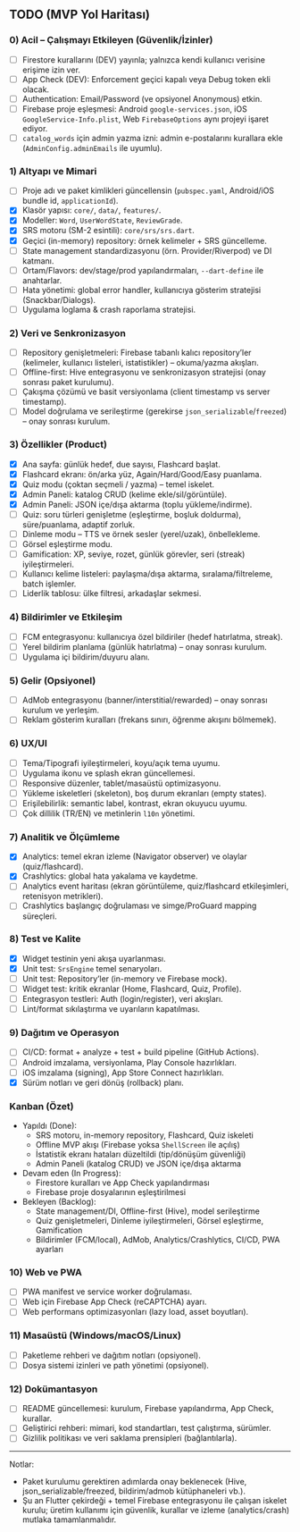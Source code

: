 ## TODO (MVP Yol Haritası)

### 0) Acil – Çalışmayı Etkileyen (Güvenlik/İzinler)
- [ ] Firestore kurallarını (DEV) yayınla; yalnızca kendi kullanıcı verisine erişime izin ver.
- [ ] App Check (DEV): Enforcement geçici kapalı veya Debug token ekli olacak.
- [ ] Authentication: Email/Password (ve opsiyonel Anonymous) etkin.
- [ ] Firebase proje eşleşmesi: Android `google-services.json`, iOS `GoogleService-Info.plist`, Web `FirebaseOptions` aynı projeyi işaret ediyor.
- [ ] `catalog_words` için admin yazma izni: admin e-postalarını kurallara ekle (`AdminConfig.adminEmails` ile uyumlu).

### 1) Altyapı ve Mimari
- [ ] Proje adı ve paket kimlikleri güncellensin (`pubspec.yaml`, Android/iOS bundle id, `applicationId`).
- [x] Klasör yapısı: `core/`, `data/`, `features/`.
- [x] Modeller: `Word`, `UserWordState`, `ReviewGrade`.
- [x] SRS motoru (SM-2 esintili): `core/srs/srs.dart`.
- [x] Geçici (in-memory) repository: örnek kelimeler + SRS güncelleme.
- [ ] State management standardizasyonu (örn. Provider/Riverpod) ve DI katmanı.
- [ ] Ortam/Flavors: dev/stage/prod yapılandırmaları, `--dart-define` ile anahtarlar.
- [ ] Hata yönetimi: global error handler, kullanıcıya gösterim stratejisi (Snackbar/Dialogs).
- [ ] Uygulama loglama & crash raporlama stratejisi.

### 2) Veri ve Senkronizasyon
- [ ] Repository genişletmeleri: Firebase tabanlı kalıcı repository’ler (kelimeler, kullanıcı listeleri, istatistikler) – okuma/yazma akışları.
- [ ] Offline-first: Hive entegrasyonu ve senkronizasyon stratejisi (onay sonrası paket kurulumu).
- [ ] Çakışma çözümü ve basit versiyonlama (client timestamp vs server timestamp).
- [ ] Model doğrulama ve serileştirme (gerekirse `json_serializable`/`freezed`) – onay sonrası kurulum.

### 3) Özellikler (Product)
- [x] Ana sayfa: günlük hedef, due sayısı, Flashcard başlat.
- [x] Flashcard ekranı: ön/arka yüz, Again/Hard/Good/Easy puanlama.
- [x] Quiz modu (çoktan seçmeli / yazma) – temel iskelet.
- [x] Admin Paneli: katalog CRUD (kelime ekle/sil/görüntüle).
- [x] Admin Paneli: JSON içe/dışa aktarma (toplu yükleme/indirme).
- [ ] Quiz: soru türleri genişletme (eşleştirme, boşluk doldurma), süre/puanlama, adaptif zorluk.
- [ ] Dinleme modu – TTS ve örnek sesler (yerel/uzak), önbellekleme.
- [ ] Görsel eşleştirme modu.
- [ ] Gamification: XP, seviye, rozet, günlük görevler, seri (streak) iyileştirmeleri.
- [ ] Kullanıcı kelime listeleri: paylaşma/dışa aktarma, sıralama/filtreleme, batch işlemler.
- [ ] Liderlik tablosu: ülke filtresi, arkadaşlar sekmesi.

### 4) Bildirimler ve Etkileşim
- [ ] FCM entegrasyonu: kullanıcıya özel bildiriler (hedef hatırlatma, streak).
- [ ] Yerel bildirim planlama (günlük hatırlatma) – onay sonrası kurulum.
- [ ] Uygulama içi bildirim/duyuru alanı.

### 5) Gelir (Opsiyonel)
- [ ] AdMob entegrasyonu (banner/interstitial/rewarded) – onay sonrası kurulum ve yerleşim.
- [ ] Reklam gösterim kuralları (frekans sınırı, öğrenme akışını bölmemek).

### 6) UX/UI
- [ ] Tema/Tipografi iyileştirmeleri, koyu/açık tema uyumu.
- [ ] Uygulama ikonu ve splash ekran güncellemesi.
- [ ] Responsive düzenler, tablet/masaüstü optimizasyonu.
- [ ] Yükleme iskeletleri (skeleton), boş durum ekranları (empty states).
- [ ] Erişilebilirlik: semantic label, kontrast, ekran okuyucu uyumu.
- [ ] Çok dillilik (TR/EN) ve metinlerin `l10n` yönetimi.

### 7) Analitik ve Ölçümleme
- [x] Analytics: temel ekran izleme (Navigator observer) ve olaylar (quiz/flashcard).
- [x] Crashlytics: global hata yakalama ve kaydetme.
- [ ] Analytics event haritası (ekran görüntüleme, quiz/flashcard etkileşimleri, retenisyon metrikleri).
- [ ] Crashlytics başlangıç doğrulaması ve simge/ProGuard mapping süreçleri.

### 8) Test ve Kalite
- [x] Widget testinin yeni akışa uyarlanması.
- [x] Unit test: `SrsEngine` temel senaryoları.
- [ ] Unit test: Repository’ler (in-memory ve Firebase mock).
- [ ] Widget test: kritik ekranlar (Home, Flashcard, Quiz, Profile).
- [ ] Entegrasyon testleri: Auth (login/register), veri akışları.
- [ ] Lint/format sıkılaştırma ve uyarıların kapatılması.

### 9) Dağıtım ve Operasyon
- [ ] CI/CD: format + analyze + test + build pipeline (GitHub Actions).
- [ ] Android imzalama, versiyonlama, Play Console hazırlıkları.
- [ ] iOS imzalama (signing), App Store Connect hazırlıkları.
- [x] Sürüm notları ve geri dönüş (rollback) planı.

### Kanban (Özet)
- Yapıldı (Done):
  - SRS motoru, in-memory repository, Flashcard, Quiz iskeleti
  - Offline MVP akışı (Firebase yoksa `ShellScreen` ile açılış)
  - İstatistik ekranı hataları düzeltildi (tip/dönüşüm güvenliği)
  - Admin Paneli (katalog CRUD) ve JSON içe/dışa aktarma
- Devam eden (In Progress):
  - Firestore kuralları ve App Check yapılandırması
  - Firebase proje dosyalarının eşleştirilmesi
- Bekleyen (Backlog):
  - State management/DI, Offline-first (Hive), model serileştirme
  - Quiz genişletmeleri, Dinleme iyileştirmeleri, Görsel eşleştirme, Gamification
  - Bildirimler (FCM/local), AdMob, Analytics/Crashlytics, CI/CD, PWA ayarları

### 10) Web ve PWA
- [ ] PWA manifest ve service worker doğrulaması.
- [ ] Web için Firebase App Check (reCAPTCHA) ayarı.
- [ ] Web performans optimizasyonları (lazy load, asset boyutları).

### 11) Masaüstü (Windows/macOS/Linux)
- [ ] Paketleme rehberi ve dağıtım notları (opsiyonel).
- [ ] Dosya sistemi izinleri ve path yönetimi (opsiyonel).

### 12) Dokümantasyon
- [ ] README güncellemesi: kurulum, Firebase yapılandırma, App Check, kurallar.
- [ ] Geliştirici rehberi: mimari, kod standartları, test çalıştırma, sürümler.
- [ ] Gizlilik politikası ve veri saklama prensipleri (bağlantılarla).

---

Notlar:
- Paket kurulumu gerektiren adımlarda onay beklenecek (Hive, json_serializable/freezed, bildirim/admob kütüphaneleri vb.).
- Şu an Flutter çekirdeği + temel Firebase entegrasyonu ile çalışan iskelet kurulu; üretim kullanımı için güvenlik, kurallar ve izleme (analytics/crash) mutlaka tamamlanmalıdır.


